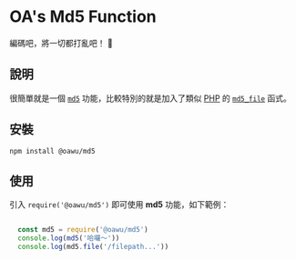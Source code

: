 # OA's Md5 Function

編碼吧，將一切都打亂吧！ 🔐


## 說明
很簡單就是一個 [`md5`](https://zh.wikipedia.org/zh-tw/MD5) 功能，比較特別的就是加入了類似 [PHP](https://zh.wikipedia.org/zh-tw/PHP) 的 [`md5_file`](https://www.php.net/manual/zh/function.md5-file.php) 函式。

## 安裝

```shell
npm install @oawu/md5
```


## 使用

引入 `require('@oawu/md5')` 即可使用 **md5** 功能，如下範例：

```javascript

  const md5 = require('@oawu/md5')
  console.log(md5('哈囉～'))
  console.log(md5.file('/filepath...'))

```
